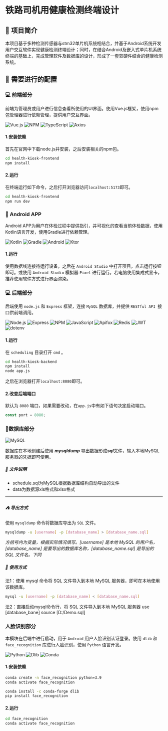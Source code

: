 # 铁路司机用健康检测终端设计

## :rocket: 项目简介

本项目基于多种检测传感器与stm32单片机系统相结合，并基于Android系统开发用户交互软件实现健康检测终端设计；同时，在结合Android及嵌入式单片机系统终端的基础上，完成管理软件及数据库的设计，形成了一套软硬件结合的健康检测系统。

## :wrench: 需要进行的配置

### :computer: 前端部分

前端为管理员或用户进行信息查看所使用的UI界面。使用Vue.js框架，使用npm包管理器进行依赖管理，提供用户交互界面。

![Vue.js](https://img.shields.io/badge/Vue.js-4FC08D?style=for-the-badge&logo=vuedotjs&logoColor=white) ![NPM](https://img.shields.io/badge/npm-CB3837?style=for-the-badge&logo=npm&logoColor=white)  ![TypeScript](https://img.shields.io/badge/TypeScript-3178C6?style=for-the-badge&logo=typescript&logoColor=white) ![Axios](https://img.shields.io/badge/Axios-5A29E4?style=for-the-badge&logo=axios&logoColor=white)

#### 1.安装依赖
首先在官网中下载node.js并安装，之后安装相关的npm包。
```bash
cd health-kiosk-frontend
npm install
```

#### 2.运行
在终端运行如下命令，之后打开浏览器访问`localhost:5173`即可。
```bash
cd health-kiosk-frontend
npm run dev
```

### :iphone: Android APP

Android APP为用户在体检过程中提供指引，并可视化的查看当前体检数据，使用Kotlin语言开发，使用Gradle进行依赖管理。

![Kotlin](https://img.shields.io/badge/Kotlin-7F52FF?style=for-the-badge&logo=kotlin&logoColor=white) ![Gradle](https://img.shields.io/badge/Gradle-02303A?style=for-the-badge&logo=gradle&logoColor=white) ![Android](https://img.shields.io/badge/Android-3DDC84?style=for-the-badge&logo=android&logoColor=white) ![Ktor](https://img.shields.io/badge/Ktor-000000?style=for-the-badge&logo=ktor&logoColor=white)

#### 1.运行
使用数据线连接待运行设备，之后在 `Android Studio` 中打开项目，点击运行按钮即可。或使用 `Android Studio` 模拟器 `Pixel` 进行运行。若电脑使用集成式显卡，推荐使用软件方式进行界面渲染。

### :computer: 后端部分
后端使用 `node.js` 和 `Express` 框架，连接 `MySQL` 数据库，并提供 `RESTful API `接口供前端调用。

![Node.js](https://img.shields.io/badge/Node.js-339933?style=for-the-badge&logo=nodedotjs&logoColor=white) ![Express](https://img.shields.io/badge/Express-000000?style=for-the-badge&logo=express&logoColor=white) ![NPM](https://img.shields.io/badge/npm-CB3837?style=for-the-badge&logo=npm&logoColor=white) ![JavaScript](https://img.shields.io/badge/JavaScript-F7DF1E?style=for-the-badge&logo=javascript&logoColor=black) ![Apifox](https://img.shields.io/badge/Apifox-FF6A00?style=for-the-badge&logo=apifox&logoColor=white) ![Redis](https://img.shields.io/badge/Redis-DC382D?style=for-the-badge&logo=redis&logoColor=white) ![JWT](https://img.shields.io/badge/JWT-000000?style=for-the-badge&logo=jsonwebtokens) ![dotenv](https://img.shields.io/badge/dotenv-000000?style=for-the-badge&logo=dotenv)

#### 1.运行
在 `scheduling` 目录打开 `cmd` 。
```bash 
cd health-kiosk-backend
npm install
node app.js
```
之后在浏览器打开`localhost:8080`即可。

#### 2.改变后端端口
默认为 `8080` 端口，如果需要改动，在`app.js`中有如下语句决定启动端口。
```javaScript
const port = 8080;
```

### :bookmark_tabs:数据库部分
![MySQL](https://img.shields.io/badge/MySQL-4479A1?style=for-the-badge&logo=mysql&logoColor=white)

数据库在本地创建后使用 ***mysqldump*** 导出数据形成***sql***文件，输入本地MySQL服务器的凭据即可使用。

##### :file_folder: 文件说明

- schedule.sql为MySQL根据数据库结构自动导出的文件
- data为数据源xls格式和xlsx格式

---
##### :tent: 导出方式

使用 `mysqldump` 命令将数据库导出为 `SQL` 文件。
```bash
mysqldump -u [username] -p [database_name] > [database_name.sql]
```

*方括号内为变量，根据实际情况填写。[username] 是本地 MySQL 的用户名，[database_name] 是要导出的数据库名称，[database_name.sql] 是导出的 SQL 文件名。下同*
##### :sparkler: 使用方式
法1：使用 mysql 命令将 SQL 文件导入到本地 MySQL 服务器，即可在本地使用该数据库。
```bash
mysql -u [username] -p [database_name] < [database_name.sql]
```
法2：直接启动mysql命令行，将 SQL 文件导入到本地 MySQL 服务器
use [database_bane]
source [D:/Demo.sql]

### 人脸识别部分

本模块在后端中进行启动，用于 `Android` 用户人脸识别认证登录。使用 `dlib` 和 `face_recognition` 库进行人脸识别，使用 `Python` 语言开发。

![Python](https://img.shields.io/badge/Python-3776AB?style=for-the-badge&logo=python&logoColor=white) ![Dlib](https://img.shields.io/badge/Dlib-6C8CD5?style=for-the-badge&logo=dlib&logoColor=white) ![Conda](https://img.shields.io/badge/Conda-44A833?style=for-the-badge&logo=anaconda&logoColor=white)

#### 1.安装依赖
```bash
conda create -n face_recognition python=3.9
conda activate face_recognition

conda install -c conda-forge dlib
pip install face_recognition
```
#### 2.运行
```bash
cd face_recognition
conda activate face_recognition
```
